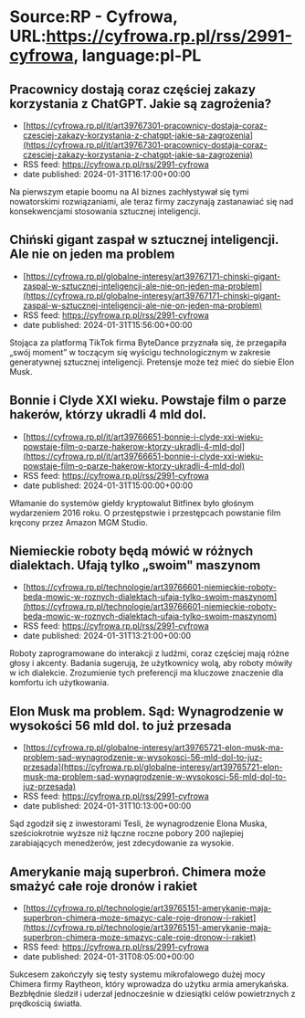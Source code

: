 # Source:RP - Cyfrowa, URL:https://cyfrowa.rp.pl/rss/2991-cyfrowa, language:pl-PL

## Pracownicy dostają coraz częściej zakazy korzystania z ChatGPT. Jakie są zagrożenia?
 - [https://cyfrowa.rp.pl/it/art39767301-pracownicy-dostaja-coraz-czesciej-zakazy-korzystania-z-chatgpt-jakie-sa-zagrozenia](https://cyfrowa.rp.pl/it/art39767301-pracownicy-dostaja-coraz-czesciej-zakazy-korzystania-z-chatgpt-jakie-sa-zagrozenia)
 - RSS feed: https://cyfrowa.rp.pl/rss/2991-cyfrowa
 - date published: 2024-01-31T16:17:00+00:00

Na pierwszym etapie boomu na AI biznes zachłystywał się tymi nowatorskimi rozwiązaniami, ale teraz firmy zaczynają zastanawiać się nad konsekwencjami stosowania sztucznej inteligencji.

## Chiński gigant zaspał w sztucznej inteligencji. Ale nie on jeden ma problem
 - [https://cyfrowa.rp.pl/globalne-interesy/art39767171-chinski-gigant-zaspal-w-sztucznej-inteligencji-ale-nie-on-jeden-ma-problem](https://cyfrowa.rp.pl/globalne-interesy/art39767171-chinski-gigant-zaspal-w-sztucznej-inteligencji-ale-nie-on-jeden-ma-problem)
 - RSS feed: https://cyfrowa.rp.pl/rss/2991-cyfrowa
 - date published: 2024-01-31T15:56:00+00:00

Stojąca za platformą TikTok firma ByteDance przyznała się, że przegapiła „swój moment” w toczącym się wyścigu technologicznym w zakresie generatywnej sztucznej inteligencji. Pretensje może też mieć do siebie Elon Musk.

## Bonnie i Clyde XXI wieku. Powstaje film o parze hakerów, którzy ukradli 4 mld dol.
 - [https://cyfrowa.rp.pl/it/art39766651-bonnie-i-clyde-xxi-wieku-powstaje-film-o-parze-hakerow-ktorzy-ukradli-4-mld-dol](https://cyfrowa.rp.pl/it/art39766651-bonnie-i-clyde-xxi-wieku-powstaje-film-o-parze-hakerow-ktorzy-ukradli-4-mld-dol)
 - RSS feed: https://cyfrowa.rp.pl/rss/2991-cyfrowa
 - date published: 2024-01-31T15:00:00+00:00

Włamanie do systemów giełdy kryptowalut Bitfinex było głośnym wydarzeniem 2016 roku. O przestępstwie i przestępcach powstanie film kręcony przez Amazon MGM Studio.

## Niemieckie roboty będą mówić w różnych dialektach. Ufają tylko „swoim" maszynom
 - [https://cyfrowa.rp.pl/technologie/art39766601-niemieckie-roboty-beda-mowic-w-roznych-dialektach-ufaja-tylko-swoim-maszynom](https://cyfrowa.rp.pl/technologie/art39766601-niemieckie-roboty-beda-mowic-w-roznych-dialektach-ufaja-tylko-swoim-maszynom)
 - RSS feed: https://cyfrowa.rp.pl/rss/2991-cyfrowa
 - date published: 2024-01-31T13:21:00+00:00

Roboty zaprogramowane do interakcji z ludźmi, coraz częściej mają różne głosy i akcenty. Badania sugerują, że użytkownicy wolą, aby roboty mówiły w ich dialekcie. Zrozumienie tych preferencji ma kluczowe znaczenie dla komfortu ich użytkowania.

## Elon Musk ma problem. Sąd: Wynagrodzenie w wysokości 56 mld dol. to już przesada
 - [https://cyfrowa.rp.pl/globalne-interesy/art39765721-elon-musk-ma-problem-sad-wynagrodzenie-w-wysokosci-56-mld-dol-to-juz-przesada](https://cyfrowa.rp.pl/globalne-interesy/art39765721-elon-musk-ma-problem-sad-wynagrodzenie-w-wysokosci-56-mld-dol-to-juz-przesada)
 - RSS feed: https://cyfrowa.rp.pl/rss/2991-cyfrowa
 - date published: 2024-01-31T10:13:00+00:00

Sąd zgodził się z inwestorami Tesli, że wynagrodzenie Elona Muska, sześciokrotnie wyższe niż łączne roczne pobory 200 najlepiej zarabiających menedżerów, jest zdecydowanie za wysokie.

## Amerykanie mają superbroń. Chimera może smażyć całe roje dronów i rakiet
 - [https://cyfrowa.rp.pl/technologie/art39765151-amerykanie-maja-superbron-chimera-moze-smazyc-cale-roje-dronow-i-rakiet](https://cyfrowa.rp.pl/technologie/art39765151-amerykanie-maja-superbron-chimera-moze-smazyc-cale-roje-dronow-i-rakiet)
 - RSS feed: https://cyfrowa.rp.pl/rss/2991-cyfrowa
 - date published: 2024-01-31T08:05:00+00:00

Sukcesem zakończyły się testy systemu mikrofalowego dużej mocy Chimera firmy Raytheon, który wprowadza do użytku armia amerykańska. Bezbłędnie śledził i uderzał jednocześnie w dziesiątki celów powietrznych z prędkością światła.

